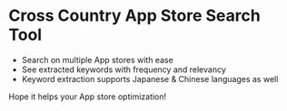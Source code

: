 Cross Country App Store Search Tool
=============================


- Search on multiple App stores with ease
- See extracted keywords with frequency and relevancy
 - Keyword extraction supports Japanese & Chinese languages as well


Hope it helps your App store optimization!
